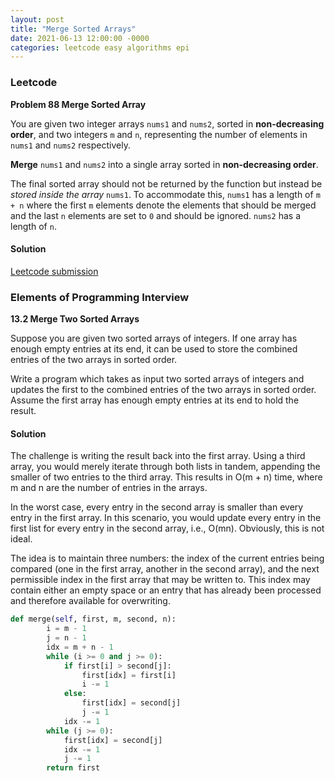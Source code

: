 ```yaml
---
layout: post
title: "Merge Sorted Arrays"
date: 2021-06-13 12:00:00 -0000
categories: leetcode easy algorithms epi
---
```


### Leetcode

**Problem 88 Merge Sorted Array** 

You are given two integer arrays `nums1` and `nums2`, sorted in **non-decreasing order**, and two integers `m` and `n`, representing the number of elements in `nums1` and `nums2` respectively. 

**Merge** `nums1` and `nums2` into a single array sorted in **non-decreasing order**.

The final sorted array should not be returned by the function but instead be *stored inside the array* `nums1`. To accommodate this, `nums1` has a length of `m + n` where the first `m` elements denote the elements that should be merged and the last `n` elements are set to `0` and should be ignored. `nums2` has a length of `n`.

#### Solution

[Leetcode submission](https://leetcode.com/submissions/detail/508078389/)

### Elements of Programming Interview

**13.2 Merge Two Sorted Arrays**

Suppose you are given two sorted arrays of integers. If one array has enough empty entries at its end, it can be used to store the combined entries of the two arrays in sorted order.

Write a program which takes as input two sorted arrays of integers and updates the first to the combined entries of the two arrays in sorted order. Assume the first array has enough empty entries at its end to hold the result.

#### Solution

The challenge is writing the result back into the first array. Using a third array, you would merely iterate through both lists in tandem, appending the smaller of two entries to the third array. This results in O(m + n) time, where m and n are the number of entries in the arrays.

In the worst case, every entry in the second array is smaller than every entry in the first array. In this scenario, you would update every entry in the first list for every entry in the second array, i.e., O(mn). Obviously, this is not ideal.

The idea is to maintain three numbers: the index of the current entries being compared (one in the first array, another in the second array), and the next permissible index in the first array that may be written to. This index may contain either an empty space or an entry that has already been processed and therefore available for overwriting.

```python
def merge(self, first, m, second, n):
        i = m - 1
        j = n - 1
        idx = m + n - 1
        while (i >= 0 and j >= 0):
            if first[i] > second[j]:
                first[idx] = first[i]
                i -= 1
            else:
                first[idx] = second[j]
                j -= 1
            idx -= 1
        while (j >= 0):
            first[idx] = second[j]
            idx -= 1
            j -= 1
        return first
```